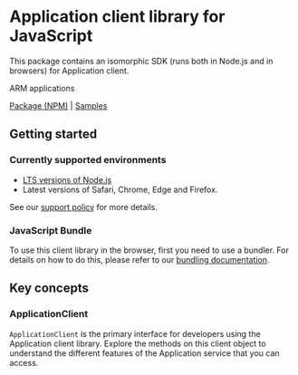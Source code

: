 # Application client library for JavaScript

This package contains an isomorphic SDK (runs both in Node.js and in browsers) for Application client.

ARM applications

[Package (NPM)](https://www.npmjs.com/package/@msinternal/arm-package-managedapplications-2018-06) |
[Samples](https://github.com/Azure-Samples/azure-samples-js-management)

## Getting started

### Currently supported environments

- [LTS versions of Node.js](https://github.com/nodejs/release#release-schedule)
- Latest versions of Safari, Chrome, Edge and Firefox.

See our [support policy](https://github.com/Azure/azure-sdk-for-js/blob/main/SUPPORT.md) for more details.





### JavaScript Bundle
To use this client library in the browser, first you need to use a bundler. For details on how to do this, please refer to our [bundling documentation](https://aka.ms/AzureSDKBundling).

## Key concepts

### ApplicationClient

`ApplicationClient` is the primary interface for developers using the Application client library. Explore the methods on this client object to understand the different features of the Application service that you can access.

